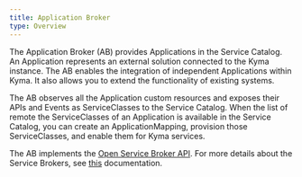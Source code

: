 ```yaml
---
title: Application Broker
type: Overview
---
```


The Application Broker (AB) provides Applications in the Service Catalog. An Application represents an external solution connected to the Kyma instance. The AB enables the integration of independent Applications within Kyma. It also allows you to extend the functionality of existing systems.

The AB observes all the Application custom resources and exposes their APIs and Events as ServiceClasses to the Service Catalog. When the list of remote the ServiceClasses of an Application is available in the Service Catalog, you can create an ApplicationMapping, provision those ServiceClasses, and enable them for Kyma services.

The AB implements the [Open Service Broker API](https://www.openservicebrokerapi.org/). For more details about the Service Brokers, see [this](#overview-service-brokers) documentation.
